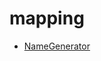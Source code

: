 # mapping

<!-- START_INDEX -->
- [NameGenerator](./NameGenerator.sol/library.NameGenerator.md)
<!-- END_INDEX -->
